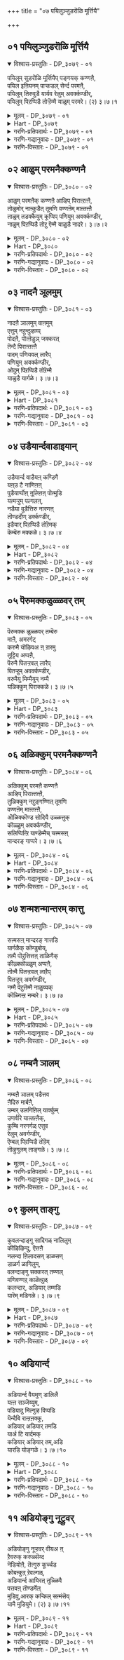 +++
title = "०७ पयिलुञ्जुडरॊळि मूर्त्तियै"

+++


## ०१ पयिलुञ्जुडरॊळि मूर्त्तियै

<details open><summary>विश्वास-प्रस्तुतिः - DP_३०७९ - ०१</summary>

पयिलुम् सुडरॊळि मूर्त्तियैप् पङ्गयक् कण्णऩै,  
पयिल इऩियनम् पाऱ्कडल् सेर्न्द परमऩै,  
पयिलुम् तिरुवुडै यार्यव रेलुम् अवर्क्कण्डीर्,  
पयिलुम् पिऱप्पिडै तोऱ्ऱॆम्मै याळुम् परमरे। (२) ३।७।१
</details>

<details><summary>मूलम् - DP_३०७९ - ०१</summary>

पयिलुम् सुडरॊळि मूर्त्तियैप् पङ्गयक् कण्णऩै,  
पयिल इऩियनम् पाऱ्कडल् सेर्न्द परमऩै,  
पयिलुम् तिरुवुडै यार्यव रेलुम् अवर्क्कण्डीर्,  
पयिलुम् पिऱप्पिडै तोऱ्ऱॆम्मै याळुम् परमरे। (२) ३।७।१
</details>

<details><summary>Hart - DP_३०७९</summary>

Those who have the fortune of being the devotees  
of the highest, beautiful lotus-eyed lord, the shining bright light  
who rests on the sweet milky ocean  
will be my lords in all my births and they will rule me
</details>

<details><summary>गरणि-प्रतिपदार्थः - DP_३०७९ - ०१</summary>

पयिलुम् = ऒट्टुगूडिरुव, \(दट्टवाद\), शुडर् = ज्योतिय, ऒळि = तेजस्सिन, मूर् त्तियै= मूर्तियन्नु, पङ्गयम् कण्णनै = पङ्कजदन्तॆ कण्णुळ्ळवनन्नु, पयिल = अभ्यासद मूलक \(अभ्यास माडुत्त माडुत्त\), इनिय = अति मधुरनाद, नम् पाल् कडल् शेर्न्द = नमगोस्करवागि पाल्गडलन्नु सेरिद, परमनै = परमपुरुषनन्नु, पयिलुम् = दृढ अभ्यासद, तिरु उडैयार् = सम्पत्तन्नुळ्ळवरु, यवर् एलुम्= यारे आदरू, अवर् = अवरु, कण्डीर् = कण्डिरा, पयिलुम् = मत्तॆ मत्तॆ बरुव, \(पुनरावर्तिगॊळ्ळुव\), पिऱप्पु = हुट्टुगळ, इडैदोऱुम् = सम्बन्धद मूलकवू \(उद्दक्कू\), ऎम्मै = नम्मन्नु, आळुम् = आळुवन्थ \(यजमानरागिरुव\), परमरे = महनीयरे. 
</details>

<details><summary>गरणि-गद्यानुवादः - DP_३०७९ - ०१</summary>

ऒट्टुगूडिरुव \(दट्टवाद\) तेजस्सिनिन्द कूडिद \(शोभिसुव\) परञ्ज्योति स्वरूपियन्नु, पङ्कजदन्तॆ कण्णुळ्ळवनन्नु, अभ्यासद मूलक अत्यन्त मधुरनादवनन्नु, नमगागिये पाल्गडलन्नु सेरिद परमपुरुषनन्नु दृढवाद अभ्यासवन्नुळ्ळवरु यारे आदरू, अवरु पुनरावर्तिगॊळ्ळुव हुट्टुगळ उद्दक्कू नम्मन्नु आळुव महनीयरे कण्डिरा\! 
</details>

<details><summary>गरणि-विस्तारः - DP_३०७९ - ०१</summary>

हिन्दिन तिरुवाय् मॊऴियल्लि, आळ्वाररु जनसामान्यरिगॆ सर्वेश्वरनाद भगवन्तनल्लि शुद्धवाद मनस्सिनिन्द दृढभक्तियन्नु माडुत्ता उद्धारगॊळ्ळबेकॆन्दु हेळिदरष्टॆ. ईग, दृढभक्तियन्नु पडॆयुवुदक्कॆ नमगॆ ऒन्दॊन्दु जन्मदल्लू उत्तमभक्तर मार्गदर्शन लभिसुत्तदॆ ऎन्दू, अवरन्नु आश्रयिसि, अवर मार्गदल्लि नडॆदु भक्तरागबेकॆन्दू हेळुत्तारॆ.

’पयिलुम् शुडरॊळि मूर्ति” – परमपददल्लि शोभिसुव भगवन्तनु अत्यन्त तेजोमयमूर्तियन्तॆ. आद्दरिन्दले अवनन्नु ’परञ्ज्योति स्वरूपि’ ऎन्नुवुदु. सत्यज्ञान आनन्दगळ परमतेजोमूर्ति अवनु. 

“पङ्गयक्कण्णन्” – कमलदन्तॆ सुन्दरवू, विशालवू, आकर्षकवू आद कण्णुगळुळ्ळवनु भगवन्त. अवनु साटियिल्लद सुन्दर परमसुन्दरमूर्ति. 

“पयलुम् इनियन्” – भगवन्तन नामवन्नु ऎष्टु हॆच्चुहॆच्चागि अनुसन्धान माडुत्तेवो, अष्टू अष्टु अदु नमगॆ मधुरवागुत्तदॆ. अवन नामद सवियन्नु आस्वादिसुत्तले इरबेकॆनिसुत्तदॆ. हागॆये भगवत्सेवॆयल्लि तॊडगिरुवुदू. बिडदॆ अदन्नु नडॆसुत्तिरबेकॆम्ब आशॆ हॆच्चुत्ताहोगुत्तदॆ. इदरिन्द हित, शान्ति, समाधानगळु बरुत्तवॆ. 

“नम् पाल् कडल् शेर्न्द परमन्” – परमपददल्लि नॆलसिरुव आ परमपुरुषने, तानु सृष्टिसिद सकल जीवकोटियन्नू रक्षिसुव योचनॆयल्लिये पाल्गडलल्लि अनन्तशयननागि पवडिसि योगनिद्दॆयल्लिरुत्तानन्तॆ. नम्म विषयदल्लि अवनिगॆ ऎष्टु कनिकर\! 

“पयिलुम् तिरु उडैयार्” – भगवन्तनन्नु दृढवागि आश्रयिसि, अवनल्लि भक्तिभाववन्नु अभ्यासद मूलक बॆळॆसिकॊण्डवरु निजवाद भक्तरु. भक्तिये अवर सम्पत्तु. 

“यवरेलुम् अवर्” – भगवद्भक्तरु यारे आदरू सरि. ऎन्दरॆ, आ भक्तरु गण्डसे हॆङ्गसॆ ऎन्दागलि, अवर कुल, जाति ऎम्बुदन्नागलि योचिसबेकाघिल्ल. अवरु यारे आदरू अवरु पूज्यरु. अवरन्नु ’भागवतरु’ ऎन्नुत्तारॆ.

“पयिलुम् पिऱप्पिडैदोऱु ऎम्मै आळुम् परमरे” – नमगॆ बरुव ऒन्दॊन्दु जन्मदल्लू नमगॆ भक्तिय मार्गदर्शन माडतक्क महनीयरे ई भागवतरु. अवरन्नु अनुसरिसि, नावू भगवन्तनल्लि दृढभक्तरागबहुदु. भगवत्सेवॆगॆ कॊट्टिरुव प्रामुख्यतॆयन्ने भागवतसेवॆगू कॊडलागुत्तदॆ.

आळ्वाररु हेळुत्तारॆ- अत्यन्त प्रखरवाद तेजस्सिनिन्द शोभिसुव, परञ्ज्योतिस्वरूपियाद, परमसुन्दरनाद, कारुण्यमूर्तियाद भगवन्तनु नम्मॆल्लर योगक्षेमक्कागिये पाल्गडलल्लिअनन्तशयननागिद्दानॆ. दृढवाद अभ्यासद मूलक अवनल्लि भक्तिमाडुव महनीयरु नम्म नडुवॆये इद्दारॆ. भगवन्तनल्लि अचलवाद भक्तिये अवर सम्पत्तु. अवरु यारे आदरू, ऒन्दॊन्दु जन्मदल्लू अवरे नमगॆ मार्गदर्शकरु. अन्थ भागवतर सेवॆयन्नु माडुवुदरिन्द नमगॆ उज्जीवनवुण्टागुत्तदॆ.
</details>

## ०२ आळुम् परमनैक्कण्णनै

<details open><summary>विश्वास-प्रस्तुतिः - DP_३०८० - ०२</summary>

आळुम् परमऩैक् कण्णऩै आऴिप् पिराऩ्ऱऩ्ऩै,  
तोळुमोर् नाऩ्कुडैत् तूमणि वण्णऩॆम् माऩ्तऩ्ऩै  
ताळुम् तडक्कैयुम् कूप्पिप् पणियुम् अवर्क्कण्डीर्,  
नाळुम् पिऱप्पिडै तोऱु ऎम्मै याळुडै नादरे। ३।७।२
</details>

<details><summary>मूलम् - DP_३०८० - ०२</summary>

आळुम् परमऩैक् कण्णऩै आऴिप् पिराऩ्ऱऩ्ऩै,  
तोळुमोर् नाऩ्कुडैत् तूमणि वण्णऩॆम् माऩ्तऩ्ऩै  
ताळुम् तडक्कैयुम् कूप्पिप् पणियुम् अवर्क्कण्डीर्,  
नाळुम् पिऱप्पिडै तोऱु ऎम्मै याळुडै नादरे। ३।७।२
</details>

<details><summary>Hart - DP_३०८०</summary>

He, Kaṇṇan, the highest, the lord of the world,  
our father with four arms and the color of a pure sapphire rules us all:  
The devotees who worship folding their hands before my dear lord's feet  
are my masters and I will serve them in all my births:
</details>

<details><summary>गरणि-प्रतिपदार्थः - DP_३०८० - ०२</summary>

आळुम् = जगत्तन्नु \(ब्रह्माण्डवन्ने\) आळुत्तिरुव, परमनै = परमपुरुषनन्नु, कण्णनै = श्रीकृष्णावतारियाद अत्याकर्षकनन्नु, आऴिप्पिरन् तन्नै = चक्रायुधवन्नु धरिसिरुववनन्नु, तोळुम् = तोळुगळन्नु, ओर् = अद्वितीयवाद \(साटियिल्लद\), नान् हुम् = नाल्कन्नु, उडै = उळ्ळ, तूमणिवण्ननै = परिशुद्धवाद इन्द्रनीलमणिय बण्णदवनन्नु, ऎम्मान् तन्नै = नम्म स्वामियन्नु, ताळुम् = कालुगळन्नू, तडकैयुम् = उद्दनाद कैगळन्नू, कूप्पि = जोडिसि, पणियुम् अवर् कण्डीर् = नमस्करिसुववरन्नु कण्डिरा, नाळुम् तोऱु = दिनदिनवू, पिऱप्पिडै = जन्मगळल्लू, ऎम्मै = नम्मन्नु, आळुम् = मार्गदर्शन माडुव, नादरे = नाथरे. 
</details>

<details><summary>गरणि-गद्यानुवादः - DP_३०८० - ०२</summary>

ब्रह्माण्डवन्ने आळुव परमपुरुषनन्नु, श्रीकृष्णावतारियाद अत्याकर्षकनन्नु, चक्रायुधधारियन्नु, साटियिल्लद नाल्कु तोळुगळन्नुळ्ळवनन्नु, परिशुद्धवाद इन्द्रनीलमणिय बण्णदवनन्नु, नम्म स्वामियन्नु तम्म कैकालुगळन्नु जोडिसि नमस्करिसुववरु, नम्मन्नु प्रतिदिनवू मत्तु प्रतिजन्मदल्लू आळुव ऒडॆयरे \(निर्वाहकरे\) कण्डिरा. 
</details>

<details><summary>गरणि-विस्तारः - DP_३०८० - ०२</summary>

हिन्दिन पाशुरद विषयवन्नु इल्लि मुन्दुवरिसलागिदॆ. सर्वेश्वरनाद भगवन्तनु श्रीमन्नारायणनॆन्दु \(श्रीमहाविष्णुवॆन्दु\) विवरणॆयिन्द स्पष्टवागुत्तदॆ. 

सर्वेश्वरनन्नु बिडद भजिसुव सद्भक्तमहनीयरे नमगॆ भक्तिमाडुवुदक्कॆ प्रतिदिनवू प्रतिजन्मदल्लू मार्‍गदर्शनमाडुववरु ऎम्बुदु विषय. ई भक्त जनरु यारु, ऎल्लियवरु, याव कुल मुन्ताद यावुदू नमगॆ मुख्यवल्ल. अवर अनन्यभक्तियॊन्दे नमगॆ मुख्य ऎन्नलागुत्तिदॆ.

आळ्वाररु हेळुत्तारॆ- सकल जगदॊडॆयनू, अपरिमित तेजोमयनू, अत्याकर्षक सुन्दरनू, परमशक्तनू, चतुर्भुजनू आद सर्वेश्वरनन्नु यारु तम्म कैकालुगळन्नु जोडिसि भक्तियिन्द भजिसुत्तारो, ऎरगुत्तारो आ भक्तजनरे नम्म जीवनदल्लि दिनदिनवू मार्गदर्शकरु. आ भक्तरे प्रतिजन्मदल्लू नमगॆ दारिदीपवागि उज्जीवनगॊळिसतक्कवरु.
</details>

## ०३ नादनै ञूलमुम्

<details open><summary>विश्वास-प्रस्तुतिः - DP_३०८१ - ०३</summary>

नादऩै ञालमुम् वाऩमुम्  
एत्तुम् नऱुन्दुऴाय्प्  
पोदऩै, पॊऩ्ऩॆडुञ् जक्करत्  
तॆन्दै पिराऩ्तऩ्ऩै  
पादम् पणियवल् लारैप्  
पणियुम् अवर्क्कण्डीर्,  
ओदुम् पिऱप्पिडै तोऱॆम्मै  
याळुडै यार्गळे। ३।७।३
</details>

<details><summary>मूलम् - DP_३०८१ - ०३</summary>

नादऩै ञालमुम् वाऩमुम्  
एत्तुम् नऱुन्दुऴाय्प्  
पोदऩै, पॊऩ्ऩॆडुञ् जक्करत्  
तॆन्दै पिराऩ्तऩ्ऩै  
पादम् पणियवल् लारैप्  
पणियुम् अवर्क्कण्डीर्,  
ओदुम् पिऱप्पिडै तोऱॆम्मै  
याळुडै यार्गळे। ३।७।३
</details>

<details><summary>Hart - DP_३०८१</summary>

He, my dear father who is wise and carries a golden discus,  
is adorned with fragrant thulasi garlands  
and is praised by the world and the sky:  
See, the devotees who worship the feet of the lord  
are my masters and I will serve them in all my births:
</details>

<details><summary>गरणि-प्रतिपदार्थः - DP_३०८१ - ०३</summary>

नादनै = ऒडॆयनन्नु, ञूलमुम् वनमुम् = भूलोकदवरू, मेलणलोकदवरू, एत्तुम् = स्तुतिसुव, नऱु = परिमळपूर्णवाद, तुऴाय् = तुलसिय, पोदनै = हारवन्नु धरिसिरुववनन्नु, पॊन् = सुन्दरवाद, नॆडु= उन्नतवाद, चक्करत्तु = चक्रधारियाद, ऎन्दै = नन्न, पिरान् तन्नै = स्वामियन्नु \(आश्रयिसि\), पादम् = \(अवन\) तिरुवडिगळन्नु, पणिय वल्लारै = ऎरगि पूजिसबल्लवरन्नु, पणियुम् अवर् = नमस्करिसुववरु, कण्डीर् = कण्डिरा, ओदुम् = हेळुव, पिऱप्पु इडाइदोऱु = जन्मजन्मगळल्लू, ऎम्मै = नम्मन्नु, आळ् उडैयार् हळे = दासरन्नागि उळ्ळवरे. 
</details>

<details><summary>गरणि-गद्यानुवादः - DP_३०८१ - ०३</summary>

\(ब्रह्माण्डक्कॆ\) ऒडॆयनन्नु, भूलोकवासिगळू मेलणलोकदवरू स्तुतिसुव परिमळपूर्णवाद तुलसिय हारवन्नु धरिसिरुववनन्नु, सुन्दरवाद उत्तमवाद चक्रायुधवन्नु धरिसिरुव नन्न स्वामिय तिरुवडिगळन्नु ऎरगि पूजिसबल्लवरन्नु नमस्करिसुववरु हेळुव जन्मजन्मगळल्लू नम्मन्नु दासरन्नागि उळ्ळवरु कण्डिरा.
</details>

<details><summary>गरणि-विस्तारः - DP_३०८१ - ०३</summary>

हिन्दिन पाशुरदल्लि भगवद्भक्तर हिरिमॆयन्नु कुरितु हेळलायितु. ईग, आ भक्तरिगॆ दासरागिरुववरू सह आ भक्तरष्टॆ हिरिमॆयुळ्ळवरु ऎन्नलागुत्तदॆ. भक्तरागलि, अवर भक्तरागलि, इब्बरू पूज्यरे. इवरल्लि यारन्नादरू नावु नम्म मार्गदर्शकरन्नागि माडिकॊळ्ळबहुदु. 

भगवद्भक्तरन्नु ’भागवत’रु ऎन्दु करॆयुवुदु वाडिकॆ. ई भागवतर हिरिमॆ परम्परॆयागि नडॆदुबरुवुदल्लदॆ, अदु बरबरुत्ता कुग्गदॆ, हॆच्चुत्तले होगुवुदॆन्दू, अवर सेवॆ तुम्ब श्रेष्ठवादद्दॆन्दू हेळलागुत्तदॆ. 

कुलशेखराळ्वाररु ’मुकुन्दमालॆ’यल्लि “स्वामी, नन्नन्नु निन्न भृत्यर भृत्यर परिचारकर भृत्यर भृत्यर भृत्यनन्नागि माडि करुणिसु” ऎम्ब मातु इल्लि अन्वयिसुत्तदॆ ऎन्नबहुदु. 

आळ्वाररु हेळुत्तारॆ- सर्वरक्षकनू, उभयविभूतिगळिन्द पूजिसल्पडुववनू, परिमळदिन्द तुम्बिद तुलसिय हारवन्नु धरिसिरुववनू, अद्वितीयवाद चक्रायुधवन्नु धरिसिरुववनू आद नम्म स्वामियभक्तरिगॆ भक्तरागिरुववरू सह नमगॆ उत्तमवाद मार्गदर्शकरे. आद्दरिन्द नावु अवर दास्यवन्नु माडुवुदरिन्द उज्जीवनगॊळ्ळुत्तेवॆ.
</details>

## ०४ उडैयार्न्दवाडाइयान्

<details open><summary>विश्वास-प्रस्तुतिः - DP_३०८२ - ०४</summary>

उडैयार्न्द वाडैयऩ् कण्डिगै  
यऩ्उ टै नाणिऩऩ्  
पुडैयार्प्पॊऩ् ऩूलिऩऩ् पॊऩ्मुडि  
यऩ्मऱ्ऱुम् पल्गलऩ्,  
नडैया वुडैत्तिरु नारणऩ्  
तॊण्डर्दॊण् डर्क्कण्डीर्,  
इडैयार् पिऱप्पिडै तोऱॆमक्  
कॆम्बॆरु मक्कळे। ३।७।४
</details>

<details><summary>मूलम् - DP_३०८२ - ०४</summary>

उडैयार्न्द वाडैयऩ् कण्डिगै  
यऩ्उ टै नाणिऩऩ्  
पुडैयार्प्पॊऩ् ऩूलिऩऩ् पॊऩ्मुडि  
यऩ्मऱ्ऱुम् पल्गलऩ्,  
नडैया वुडैत्तिरु नारणऩ्  
तॊण्डर्दॊण् डर्क्कण्डीर्,  
इडैयार् पिऱप्पिडै तोऱॆमक्  
कॆम्बॆरु मक्कळे। ३।७।४
</details>

<details><summary>Hart - DP_३०८२</summary>

He wears precious garments,  
a lovely necklace on his neck,  
a golden thread around his waist, and a golden crown on his head  
and many ornaments on his body:  
See, the devotees of the devotees of divine Nāraṇan  
are lords for me in all my births:
</details>

<details><summary>गरणि-प्रतिपदार्थः - DP_३०८२ - ०४</summary>

उडै = उडुवुदक्कॆ \(सॊण्टक्कॆ\) आर्न्द = सुन्दरवाद, आडैयान् = उडुपुळ्ळवनन्नु \(पीताम्बरवन्नु धरिसिरुवनन्नु\)\), कण्डिहैयन् = कण्ठाभरणवन्नु धरिसिरुववनन्नु, उडै = सॊण्टक्कॆ, नाणिनन् = उडिदारवुळ्ळवनन्नु, पुडै = मग्गुलल्लि देहद \(ऒन्दु कडॆयल्लि\), आर् = पूर्णवाद, पॊन् = सुन्दरवाद, नूलिनन् = जनिवारवुळ्ळवनन्नु, पॊन् = चिन्नद, मुडियान् = किरीटवुळ्ळवनन्नु, मट्रुम् = मत्तू, पल् कलन् = अनेक आभरणगळुळ्ळवनन्नु, नडैया उडै = सद्गुणगळिगॆ तक्कन्तॆ \(स्वभावक्कॆ तक्कन्तॆ\), इरुववनू, तिरुनारणन् = श्रीमन्नारायणनिगॆ, तॊण्डर् तॊण्डर् = भक्तर भक्तरु, कण्डीर् = कण्डिरा, इडै आर् = ऎडॆबिडदन्तॆ, पिऱप्पिडैतोऱु = जन्मगळ मूलक, ऎमक्कु = नमगॆ, ऎम् पॆरुमक्कळे = नम्म उत्कृष्ठवाद महनीयरे. 
</details>

<details><summary>गरणि-गद्यानुवादः - DP_३०८२ - ०४</summary>

सॊण्टक्कॆ सुन्दरवाद पीताम्बरवुळ्ळवनन्नु, कण्ठाभरणवन्नु धरिसिरुववनन्नु, सॊण्टदल्लि उडिदारवुळ्ळवनन्नु, ऒन्दु कडॆयिन्द पूर्तियाद सुन्दरवाद जनिवारवुळ्ळवनन्नु, चिन्नद किरीटवुळ्ळवनन्नु, मत्तु इतर अनेक आभरणगळुळ्ळवनन्नु, तन्न स्वभावक्कॆ तक्कन्तॆ इरुववनन्नु, श्रीमन्नारायणन भक्तर भक्तरु ऎडॆबिडदन्तॆ जन्मगळ मूलक नमगॆ नम्म श्रेष्ठवाद मार्गदर्शकरे कण्डिरा. 
</details>

<details><summary>गरणि-विस्तारः - DP_३०८२ - ०४</summary>

भागवतर हिरिमॆयन्नु इल्लियू मुन्दुवरिसलागुत्तदॆ. श्रीमन्नारायणन भक्तरन्नु मुख्यवागि कॊण्डाडलागुत्तदॆ. 

आळ्वाररु हेळुत्तारॆ- दिव्यपीताम्बरधारियू, रत्नकिरीटधारियू, कण्ठाभरणवे मॊदलाद नाना विधवाद दिव्याभरणगळिन्द अलङ्कृतनू, चिन्नद जनिवारवन्नू, सुन्दरवाद उडिदारवन्नू धरिसिरुववनू, सौशील्य, सौलभ्य, वात्सल्यादि सकल सद्गुणसम्पनन्नू, तन्न स्वभावक्कॆ तक्कन्तॆ नडॆदुकॊळ्ळुववनू आद श्रीमन्नारायणन भक्तर भक्तरू सह नमगॆ जन्मजन्मगळल्लू उत्तमवाद मार्गदर्शकरे.
</details>

## ०५ पॆरुमक्कळुळ्ळवर् तम्

<details open><summary>विश्वास-प्रस्तुतिः - DP_३०८३ - ०५</summary>

पॆरुमक्क ळुळ्ळवर् तम्बॆरु  
माऩै, अमरर्गट्  
करुमै यॊऴियअ ऩ् ऱारमु  
तूट्टिय अप्पऩै,  
पॆरुमै पितऱ्ऱवल् लारैप्  
पितऱ्ऱुम् अवर्क्कण्डीर्,  
वरुमैयु मिम्मैयुम् नम्मै  
यळिक्कुम् पिराक्कळे। ३।७।५
</details>

<details><summary>मूलम् - DP_३०८३ - ०५</summary>

पॆरुमक्क ळुळ्ळवर् तम्बॆरु  
माऩै, अमरर्गट्  
करुमै यॊऴियअ ऩ् ऱारमु  
तूट्टिय अप्पऩै,  
पॆरुमै पितऱ्ऱवल् लारैप्  
पितऱ्ऱुम् अवर्क्कण्डीर्,  
वरुमैयु मिम्मैयुम् नम्मै  
यळिक्कुम् पिराक्कळे। ३।७।५
</details>

<details><summary>Hart - DP_३०८३</summary>

Our father, the lord of good devotees  
gave nectar to the gods so their troubles would go away:  
The devotees who prattle on praising other devotees  
who prattle on praising our god will protect us in this birth  
and in all future births:
</details>

<details><summary>गरणि-प्रतिपदार्थः - DP_३०८३ - ०५</summary>

पॆरुमक्कळ् = उत्तम जन, उळ्ळवर् त्तम् = ऎन्निसिकॊळ्ळुववर, पॆरुमानै = स्वामियन्नु, अमरर् तट्कु = देवतॆगळिगॆ, अरुमै ऒऴिय = अपरूपवॆन्नदन्तॆ, अन्ऱु = अन्दु, आर् = तुम्ब \(तृप्तिकरवागि\), अमुदु लूट्टिय = अमृतवन्नु उणिसिद, अप्पनै = अप्पनन्नु \(तन्दॆयन्नु, सर्वेश्वरनन्नु\), कुरितु, पॆरुमै= हिरिमॆयन्नु \(कीर्तियन्नु\), पिदट्रवल्लारै = अनुसन्धानमाडबल्लवरन्नु \(कीर्तिसबल्लवरन्नु\), पिदट्रुम् अवर् = कीर्तिसतक्कवरु, कण्डीर् = कण्डिरा, वरुमैयुम् = बरुव जन्मदल्लू, इम्मैयुम् = ई जन्मदल्लू, नम्मै = नम्मन्नु, अळिक्कुम् = उद्धारमाडतक्क, \(उज्जीवनगॊळिसतक्क\), पिराक्कळे = महनीयरुगळे. 
</details>

<details><summary>गरणि-गद्यानुवादः - DP_३०८३ - ०५</summary>

उत्तमजन ऎनिसिकॊळ्ळतक्कवर स्वामियन्नु, अन्दु देवतॆगळिगॆ अपरूपवॆन्नदन्तॆ तुम्ब \(तृप्तिकरवागि\) अमृतवन्नुणिसिद स्वामियन्नुकुरितु अवन हिरिमॆयन्नु अनुसन्धान माडबल्लवरन्नु कीर्तिसतक्कवरु ई जन्मदल्लू बरुव जन्मदल्लू उज्जीवनगॊळिसतक्क महनीयरे कण्डिरा. 
</details>

<details><summary>गरणि-विस्तारः - DP_३०८३ - ०५</summary>

उत्तमजन यारु ऎम्बुदन्नु हिन्दिन पाशुरदल्लि हेळलायितु. अन्थ जनरिन्द नमगॆ प्रयोजनवेनु ऎन्दु इल्लि हेळलागुत्तदॆ. 

आळ्वाररु हेळुत्तारॆ- सर्वेश्वरनाद भगवन्तनन्नु सदा कीर्तिसुववरु उत्तमजनरु. हिन्दॆ, देवतॆगळिगॆ अपरूपवॆनिसिद अमृतवन्नु यथेच्छवागि कुडिसि, अवरन्नु अमररन्नागि माडिद आ सर्वेश्वरन्नुकुरितु आ उत्तम जन ऎडॆबिडदन्तॆ कीर्तिसुत्तारॆ. आ उत्तमजनरन्नु कुरितु हॊगळि हाडुववरू सह नम्म ई जन्मदल्लू मुन्दिन जन्मदल्लू नम्मन्नु उज्जीवनगॊळिसतक्कवरु.
</details>

## ०६ अळिक्कुम् परमनैक्कण्णनै

<details open><summary>विश्वास-प्रस्तुतिः - DP_३०८४ - ०६</summary>

अळिक्कुम् परमऩै कण्णऩै  
आऴिप् पिराऩ्तऩ्ऩै,  
तुळिक्कुम् नऱुङ्गण्णित् तूमणि  
वण्णऩॆम् माऩ्तऩ्ऩै,  
ऒळिक्कॊण्ड सोदियै उळ्ळत्तुक्  
कॊळ्ळुम् अवर्क्कण्डीर्,  
सलिप्पिऩ्ऱि याण्डॆम्मैच् चऩ्मसऩ्  
मान्दरङ् गाप्परे। ३।७।६
</details>

<details><summary>मूलम् - DP_३०८४ - ०६</summary>

अळिक्कुम् परमऩै कण्णऩै  
आऴिप् पिराऩ्तऩ्ऩै,  
तुळिक्कुम् नऱुङ्गण्णित् तूमणि  
वण्णऩॆम् माऩ्तऩ्ऩै,  
ऒळिक्कॊण्ड सोदियै उळ्ळत्तुक्  
कॊळ्ळुम् अवर्क्कण्डीर्,  
सलिप्पिऩ्ऱि याण्डॆम्मैच् चऩ्मसऩ्  
मान्दरङ् गाप्परे। ३।७।६
</details>

<details><summary>Hart - DP_३०८४</summary>

Kaṇṇan, our father, the highest of all the gods,  
colored like a pure sapphire, gives us his grace,  
shines like a bright light, carries a discus,  
and is adorned with a fragrant thulasi garland:  
Those devotees who worship him in their hearts  
will take care of us without ever tiring  
and protect us in this birth and in all our future births:
</details>

<details><summary>गरणि-प्रतिपदार्थः - DP_३०८४ - ०६</summary>

अळिक्कुम् = कृपॆदोरुव, परमनै = परमपुरुषनन्नु, कण्णनै = अत्याकर्षकनन्नु \(श्रीकृष्णावतारियन्नु\), आऴिप्पिरान् तन्नै = चक्रायुधद प्रभुवन्नु, तुळिक्कुम् = ऒसरुत्तिरुव, नऱु = परिमळ पूर्णवाद, कण्णिन् = हारवुळ्ळ, \(हारवन्नु धरिसिरुव\), तूमणिवण्णन् = परिशुभ्रवाद रत्नद बण्णदवनन्नु, ऎम्मान् तन्नै = नम्म स्वामियन्नु, ऒलिकॊण्ड = तेजःपूर्णवाद, शोदियै = ज्योतिस्वरूपियन्नु, उळ्ळत्तु = मनस्सिनल्लि \(अन्तरङ्गदल्लि\) कॊळ्ळुम् अवर् = नॆलॆगॊळिसिकॊण्डिरुववरु, कण्डीर् = कण्डिरा, शलिप्पु इन्ऱि= बेसरविल्लदन्तॆ, आण्डु = ऒडॆतन माडि, ऎम्मै = नम्मन्नु, शन्म शन्मान्तरम् = जन्मजन्मान्तरगळल्लू काप्पारे = रक्षिसतक्कवरे. 
</details>

<details><summary>गरणि-गद्यानुवादः - DP_३०८४ - ०६</summary>

कृपॆयन्नु तोरुव परमपुरुषनन्नु, अत्याकर्षकनन्नु \(श्रीकृष्णावतारियन्नु\), चक्तायुधधारियाद प्रभुवन्नु, जेनुऒसरुत्तिरुव परिमळपूर्णवाद हारवन्नु धरिसिद परिशुभ्रवाद रत्नद बण्णदवनन्नु, नम्म स्वामियन्नु, तेजस्सिनिन्द तुम्बिद ज्योतिस्वरूपियन्नु, अन्तरङ्गदल्लि नॆलॆगॊळिसिकॊण्डिरुववरु बेसरगॊळ्ळदन्तॆ \(नम्म\) ऒडॆतन माडुत्ता नम्मन्नु जन्मजन्मगळल्लू रक्षिसतक्कवरे कण्डिरा. 
</details>

<details><summary>गरणि-विस्तारः - DP_३०८४ - ०६</summary>

हिन्दिन पाशुरद विषयवन्नु इल्लियू मुन्दुवरिसलागुत्तदॆ. सर्वेश्वरनाद भगवन्तनन्नु दृढवागि तम्म अन्तरङ्गदल्लि नॆलॆगॊळिसिकॊण्डिरुव सद्भक्तरे नम्मन्नु उद्धरिसतक्कवरु ऎम्बुदु इल्लिन विषय. 

आळ्वाररु हेळुत्तारॆ- भगवन्तनु परमपुरुषनु. सर्वरक्षकनु. परमकृपाळु. अत्याकर्षक. चक्रायुधधारि. सर्वप्रभु. जेनुस्रविसुत्तिरुव परिमळिसुव हूगळिन्द तुम्बिद तुलसिय हारवन्नु धरिसिरुववनु. पामतेजोमूर्ति. आ अनुपम सुन्दरनन्नु तम्म अन्तरङ्गदल्लि नॆलॆगॊळिसिकॊण्डिरुववरु अवन अनन्यभक्तरु. आ भक्तरे नम्म प्रतियॊन्दु जन्मदल्लू नमगॆ मार्गदर्शकरागि, नम्मन्नु रक्षिसुत्त, उज्जीवनगॊळिसतक्कवरु.
</details>

## ०७ शन्मशन्मान्तरम् कात्तु

<details open><summary>विश्वास-प्रस्तुतिः - DP_३०८५ - ०७</summary>

सऩ्मसऩ् मान्दरङ् गात्तडि  
यार्गळैक् कॊण्डुबोय्,  
तऩ्मै पॊऱुत्तित्तऩ् ताळिणैक्  
कीऴ्क्कॊळ्ळुम् अप्पऩै,  
तॊऩ्मै पितऱ्ऱवल् लाऱैप्  
पितऱ्ऱुम् अवर्गण्डीर्,  
नम्मै पॆऱुत्तॆम्मै नाळुय्यक्  
कॊळ्गिऩ्ऱ नम्बरे। ३।७।७
</details>

<details><summary>मूलम् - DP_३०८५ - ०७</summary>

सऩ्मसऩ् मान्दरङ् गात्तडि  
यार्गळैक् कॊण्डुबोय्,  
तऩ्मै पॊऱुत्तित्तऩ् ताळिणैक्  
कीऴ्क्कॊळ्ळुम् अप्पऩै,  
तॊऩ्मै पितऱ्ऱवल् लाऱैप्  
पितऱ्ऱुम् अवर्गण्डीर्,  
नम्मै पॆऱुत्तॆम्मै नाळुय्यक्  
कॊळ्गिऩ्ऱ नम्बरे। ३।७।७
</details>

<details><summary>Hart - DP_३०८५</summary>

Our father gives his grace to his devotees  
so they will not be born again, bringing them to moksha  
and keeping them beneath his feet so they can worship him:  
I worship the devotees who praise his devotees—  
they are my friends who will protect me and forgive all my faults:
</details>

<details><summary>गरणि-प्रतिपदार्थः - DP_३०८५ - ०७</summary>

शन्मम् शन्मान्तर = प्रतियॊन्दु जन्मदल्लू, कात्तु = रक्षिसि, अडियार् हळै = पाडसेवकरन्नु \(भक्त – आश्रितरन्नु\), कॊण्डुप्पोय् = उद्धरिसि, तन्मै = सत् स्वभाववन्नु, पॆरुत्ति = हॆच्चिसि, तन् ताळ् इणैक्कीऴ् = तन्न तिरुवडिय बळियल्लि, कॊळ्ळुम् = स्वीकरिसुव, अप्पनै = तन्दॆयन्नु \(तन्दॆय\), तॊन्मै = निरन्तरवाद हिरिमॆयन्नु, पिदट्रवल्लार्‍ऐ = हेळुत्तिरबल्लवरन्नु, पिदट्रुम् अवर् = स्मरिसुववर, कण्डीर् = कण्डिरा, नन्मै = सद्गुणगळन्नु, पॆरुत्तु = हॆच्चिसि \(बॆळॆसि\), ऎम्मै = नम्मन्नु, नाळ् = ऎल्लकालदल्लू, उय्यक्कॊळ् हिन्ऱ = उज्जीवनगॊळिसुव, नम्बरे = दैविकपुरुषरे. 
</details>

<details><summary>गरणि-गद्यानुवादः - DP_३०८५ - ०७</summary>

प्रतियॊन्दु जन्मदल्लू रक्षिसि, आश्रितराद भक्तरन्नु उद्धरिसि, अवर सत् स्वभाववन्नु हॆच्चिसि \(वृद्धिगॊळिसि\), तन्न तिरुवडिय बळियल्लि स्वीकरिसुव तन्दॆय \(स्वामिय\) शाश्वतवाद हिरिमॆयन्नु हेळुत्तिरबल्लवरन्नु स्मरिसुत्तिरुववरु सद्गुणगळन्नु बॆळॆसि, नम्मन्नु ऎल्ल कालदल्लू उज्जीवनगॊळिसुव दैविकपुरुषरे कण्डिरा\! 
</details>

<details><summary>गरणि-विस्तारः - DP_३०८५ - ०७</summary>

इल्लियू भक्तर भक्तरन्नु कीर्तिसलागुत्तदॆ. 

आळ्वाररु हेळुत्तारॆ- तन्न आश्रित भक्तरन्नु भगवन्तनु अवर ऒन्दॊन्दु जन्मदल्लू रक्षिसुत्तानॆ. अवर सद्गुणगळन्नू सत् स्वभावगळन्नू हॆच्चिसुत्तानॆ मत्तु अवरन्नु तन्न तिरुवडिगळ बळियल्लि कैङ्कर्यमाडुवन्तॆ स्वीकरिसुत्तानॆ. अन्थ सद्भक्तर हिरिमॆयन्नु कीर्तिसुव भक्तरन्नु स्मरिसुत्तिरुववरू सह महनीयरे, दैविकपुरुषरे, अवरन्नु कुरितु सततवागि स्मरिसुत्तिरुवुदरिन्द, नम्म सद्गुणगळु बॆळॆयुत्तवॆ. नावु ऎल्ल कालदल्लू उज्जीवनगॊळ्ळुत्तेवॆ.
</details>

## ०८ नम्बनै ञालम्

<details open><summary>विश्वास-प्रस्तुतिः - DP_३०८६ - ०८</summary>

नम्बऩै ञालम् पडैत्तव  
ऩैदिरु मार्बऩै,  
उम्बर् उलगिऩिल् यार्क्कुम्  
उणर्वरि याऩ्तऩ्ऩैक्,  
कुम्बि नरगर्गळ् एत्तुव  
रेलुम् अवर्गण्डीर्,  
ऎम्बल् पिऱप्पिडै तोऱॆम्  
तॊऴुगुलम् ताङ्गळे। ३।७।८
</details>

<details><summary>मूलम् - DP_३०८६ - ०८</summary>

नम्बऩै ञालम् पडैत्तव  
ऩैदिरु मार्बऩै,  
उम्बर् उलगिऩिल् यार्क्कुम्  
उणर्वरि याऩ्तऩ्ऩैक्,  
कुम्बि नरगर्गळ् एत्तुव  
रेलुम् अवर्गण्डीर्,  
ऎम्बल् पिऱप्पिडै तोऱॆम्  
तॊऴुगुलम् ताङ्गळे। ३।७।८
</details>

<details><summary>गरणि-प्रतिपदार्थः - DP_३०८६ - ०८</summary>

नम्बनै = नम्बिकॆगॆ अर्हनादवनन्नु, ञालम् पडैत्तवनै = जत्तन्नु सृष्टिमाडिदवनन्नु, तिरुमार् बनै = श्रीदेवियन्नु ऎदॆयल्लिट्टुकॊण्डवनन्नु, उम्बर् उलहि निल् = मेलणलोकगळल्लि, यार् क्कूम् = यारिगू, उण र् वु = अरियलु, अरियान् तन्नै = असाध्यनादवनन्नु, कुम्बिनरहर् हळ् = कुम्भीपाकवॆम्ब नरकदल्लि बिद्दुतॊळलुववरु, एत्तुवर् एऴम् = स्तुतिसुवरादरू अवर् = अवरु, कण्डीर् = कण्डिरा, ऎम् = नम्म, पल् पिऱप्पु इडैतोऱु = हलवारु हट्टुगळ मूलकवू, ऎम् = नम्म, तॊऴुकुलम् ताङ्गळे = अवरे नाउ साध्यमाडतक्क कुलदवरु. 
</details>

<details><summary>गरणि-गद्यानुवादः - DP_३०८६ - ०८</summary>

नम्बतक्कवनन्नु, \(परमश्रेष्ठनन्नु\), जगत्तन्नु सृष्टिसिदवनन्नु, श्रीदेवियन्नु तन्न ऎदॆयल्लिट्टुकॊण्डवनन्नु, मेलणलोकदवरु यारादरू अरियलु असाध्यवादवनन्नु, कुम्भीपाकवॆम्ब नरकदल्लि बिद्दुतॊळलुत्तिरुववरू सह अवनन्नु स्तुतुसिदरॆ अन्थवरू सह नम्म हलवारु हुट्टुगळ मूलकवू नावु दास्यमाडतक्क कुलदवरु कण्डिरा. 
</details>

<details><summary>गरणि-विस्तारः - DP_३०८६ - ०८</summary>

भगवन्तनन्नु आश्रयिसुववरु ऎष्टे पापिगळादरू सह अवरु नमगॆ पूज्यराद मार्गदर्शकरागुत्तारॆ ऎन्नलागुत्तिदॆ. 

“कुम्बि नरहर् हळेत्तुव रेलुम् अवर्” –ई भागवन्नु विवादात्मकवागि माडि विवरिसलागिदॆ. तम्म कर्मगळ फलवागि, अवरु ऎष्टे नीचरागिद्दरू, मडिद बळिक ऎन्थ क्रूरवाद कुम्भीपाकवे ऎम्बन्थनरकदल्लि बिद्दु तॊळलुत्तिरुववरादरू, अवरु भगवन्तनन्नु आश्रयिसि अवनन्नु तप्पदॆ भजिसुववरादरॆ, अवरु निजवाद भक्तरे. आद्दरिन्द अवरू सह नमगॆ पूज्यरु. नम्म दास्यक्कॆ अर्हरु – ऎम्बुदु इदर अर्थवॆनिसुत्तदॆ. 

आळ्वाररु हेळुत्तारॆ- भगवन्तनु परमश्रेष्ठनु. नम्बिदवरन्नु कैबिडदॆ उद्धरिसतक्कवनु. इडिय जगत्तन्ने सृष्टिसिद परमसमर्थनु. सकलैश्वर्यदातॆयाद श्रीदेवियन्ने तन्न वक्षदल्लिट्टुकॊण्डवनु. देवतॆगळे मुन्ताद मेलण लोकदवरिगॆ अवनु सुलभसाध्यनल्लदिद्दरू, भूलोकदल्लि तन्न भक्तनु ऎष्टे नीचनादरू, ऎष्टे पापियादरू सह, अवनन्नु करुणिसि, कनिकरिसि, उद्धरिसुव परम उदारि अवनु कण्डिरा\!
</details>

## ०९ कुलम् ताङ्गु

<details open><summary>विश्वास-प्रस्तुतिः - DP_३०८७ - ०९</summary>

कुवलन्दाङ्गु सादिगळ् नालिलुम्  
कीऴिऴिन्दु, ऎत्तऩै  
नलन्दा ऩिलादसण् डाळसण्  
डाळर्ग ळागिलुम्,  
वलन्दाङ्गु सक्करत् तण्णल्  
मणिवण्णऱ् काळॆऩ्ऱुळ्  
कलन्दार्, अडियार् तम्मडि  
यारॆम् मडिगळे। ३।७।९
</details>

<details><summary>मूलम् - DP_३०८७ - ०९</summary>

कुवलन्दाङ्गु सादिगळ् नालिलुम्  
कीऴिऴिन्दु, ऎत्तऩै  
नलन्दा ऩिलादसण् डाळसण्  
डाळर्ग ळागिलुम्,  
वलन्दाङ्गु सक्करत् तण्णल्  
मणिवण्णऱ् काळॆऩ्ऱुळ्  
कलन्दार्, अडियार् तम्मडि  
यारॆम् मडिगळे। ३।७।९
</details>

<details><summary>Hart - DP_३०८७</summary>

Even those who were born in castes lower than the four varnas,  
those who are Chandalas without the respect of others,  
are gods for me if they are the devotees of his devotees  
and if they keep in their hearts the highest sapphire-colored one  
with a discus in his right hand:
</details>

<details><summary>गरणि-प्रतिपदार्थः - DP_३०८७ - ०९</summary>

कुलम् = कुलगळिगॆ, ताङ्गु = आधारवाद, शादि हळ् = जातिगळु, नालिलुम् = नाल्करल्लू, कीळ् इऴिन्दु = कॆळमट्टदल्लि इळिदु, ऎत्तनै = स्वल्पवू, नलम् तान् इलाद = सद्गुणवॆम्बुदे इल्लद, शण्डाळ शण्डाळर् हळ् आहिलुम् = चण्डालरल्लि चण्डालरादरू, वलम् = बलगैयल्लि, ताङ्गुम् = इरुव \(धरिसिरुव\), चक्करत्तु = चक्रायुधद अण्णल् = स्वामियाद, मणवण्णऱ् कु = दिव्यनीलमणिय बण्णदवनिगॆ, आळ् ऎन्ऱु = दासनॆन्दु, उन् = निन्नन्नु, कलन्दार् = कूडिकॊण्डवरिगॆ, अडियार् तम् = दासर, अडियार् = दासरु, ऎम् अडिहळे = नम्म पूज्यरे. 
</details>

<details><summary>गरणि-गद्यानुवादः - DP_३०८७ - ०९</summary>

कुलक्कॆ आधारवाद नाल्कु जातिगळल्लू कॆळमट्टक्कॆ इळिदु, स्वल्पवू सद्गुणवॆम्बुदे इल्लद चण्डालरल्लि चण्डालरादरू बलगैयल्लि चक्रवन्नु धरिसिरुव स्वामियाद दिव्यनीलमणिय बण्णदवनिगॆ दासनॆन्दु निन्नन्नु कूडिकॊण्डवरिगॆ दासरदासरू सह नम्म पूज्यरे. 
</details>

<details><summary>गरणि-विस्तारः - DP_३०८७ - ०९</summary>

ई पाशुरवन्नु हेळुवाग आळ्वाररिगॆ तिरुप्पाऴ्वारर नॆनपु बन्दिरबेकेनो\! तिरुप्पाणाळ्वाररु अन्त्यजकुलदवरु. भगवन्तनल्लि अत्यन्त भक्तियिन्द अवरु श्रीरङ्गनाथनन्ने मॆच्चिसि परमपदवन्नु पडॆदरष्टॆ. 

कुल यावुदादरेनु? जातियल्लि अत्यन्त कीळुमट्टदवनादरू चिन्तॆयिल्ल. अवनु भगवन्तन अनन्यभक्तनागबेकु. अदे अवन हिरिमॆ – कुलजातिगळल्ल. सद्भक्तनिगॆ सल्लुव गौरववे अवनिगू सल्लुत्तदॆ. 

आळ्वाररु हेळुत्तारॆ- कुलक्कॆ आधारवागिरुवुदु नाल्कु जातिगळु. आ ऎल्ला जातिगळिगिन्तलू कीळुमट्टद्दु जातिबाहिरवाद चण्डालत्व. अन्थचण्डालरल्लि चण्डालनादरू सह, अवनु चक्रधारियाद श्रीमन्नारायणन दृढभक्तनादरॆ, अवन दासर, दासरू सह नमगॆ पूज्यरे आगुत्तारॆ. ऎन्दरॆ, अवरदॆल्ल भागवतकुल ऎनिसिकॊळ्ळुत्तदॆ.
</details>

## १० अडियार्न्द

<details open><summary>विश्वास-प्रस्तुतिः - DP_३०८८ - १०</summary>

अडियार्न्द वैयमुण् डालिलै  
यऩ्ऩ सञ्जॆय्युम्,  
पडियादु मिल्गुऴ विप्पडि  
यॆन्दैबि राऩ्ऱऩक्कु,  
अडियार् अडियार् तमडि  
यार्अ टि यार्दमक्  
कडियार् अडियार् तम्,अडि  
यारडि योङ्गळे। ३।७।१०
</details>

<details><summary>मूलम् - DP_३०८८ - १०</summary>

अडियार्न्द वैयमुण् डालिलै  
यऩ्ऩ सञ्जॆय्युम्,  
पडियादु मिल्गुऴ विप्पडि  
यॆन्दैबि राऩ्ऱऩक्कु,  
अडियार् अडियार् तमडि  
यार्अ टि यार्दमक्  
कडियार् अडियार् तम्,अडि  
यारडि योङ्गळे। ३।७।१०
</details>

<details><summary>Hart - DP_३०८८</summary>

We are the devotees of the devotees of the devotees  
of the devotees of the devotees  
of our father, the faultless one,  
who swallowed the world as a dear child  
and slept on a banyan leaf  
and measured the world as a dwarf:
</details>

<details><summary>गरणि-प्रतिपदार्थः - DP_३०८८ - १०</summary>

अडि आर्न्द = \(भगवन्तन\) तिरुवडियॊडनॆ सम्बन्धपट्ट, वैयम् = लोकगळन्नु, उण्डु = उण्डवनागि, आल् इलै = आलद ऎलॆय मेलॆ, अन्नवशम् शॆय्युम् = योग निद्दॆ माडुव, पडि आदुम् ऎल् = याव होलिकॆयू इल्लद, कुऴविप्पडि = शिशुविनन्तॆ, ऎन्दैपिरान् तनक्कु = नन्न स्वामिगॆ, अडियार् अडियार् तम्, अडियार् अडियार् तमक्कु, अडियार् अडियार् तम्, अडियारोङ्गळे = दासरिगॆ दासर, दासरिगॆ दासर, दासरिगॆ दासर, दासरुगळे. 
</details>

<details><summary>गरणि-गद्यानुवादः - DP_३०८८ - १०</summary>

भगवन्तन तिरुवडियॊन्दिगॆ सम्बन्धपट्ट लोकगळन्नु उण्डु आलद ऎलॆयमेलॆ योग निद्दॆमाडुव साटियिल्लद शिशुविनन्तिरुव नम्म स्वामिगॆ दासरिगॆ दासर, दासरिगॆ दासर, दासरिगॆ दासर दासरुगळे नावु.
</details>

<details><summary>गरणि-विस्तारः - DP_३०८८ - १०</summary>

भगवन्तन दृढभक्तरादवरिगॆ दासरादवरिगॆ दासरादवरिगॆ अवर दासरादवरिगॆ, अवा दासरादवरिगॆ, मत्तु अवर दासर दासरादवरिगॆ ऎन्दरॆ आ दासर एळु तलॆमाऋगळवरॆगॆ, ऎल्लरिगू नावु दासरे आगिरुत्तेवॆ – ऎन्नुत्तारॆ आळ्वाररु. इदरिन्द भक्तरादवर हिरिमॆ ऎष्टॆम्बुदन्नु इल्लि विवरिसि हेळलागिदॆ. भक्तपरम्परॆगॆल्ला नावु दासरु ऎन्दन्तॆ.
</details>

## ११ अडियोङ्गु नूट्रुवर्

<details open><summary>विश्वास-प्रस्तुतिः - DP_३०८९ - ११</summary>

अडियोङ्गु नूऱ्ऱवर् वीयअ ऩ्  
ऱैवरुक् करुळ्सॆय्द  
नॆडियोऩै, तॆऩ्गुरु कूर्च्चड  
कोबऩ्कुऱ् ऱेवल्गळ्,  
अडियार्न्द आयिरत् तुळ्ळिवै  
पत्तवऩ् तॊण्डर्मेल्  
मुडिवु,आरक् कऱ्किल् सऩ्मंसॆय्  
यामै मुडियुमे। (२) ३।७।११
</details>

<details><summary>मूलम् - DP_३०८९ - ११</summary>

अडियोङ्गु नूऱ्ऱवर् वीयअ ऩ्  
ऱैवरुक् करुळ्सॆय्द  
नॆडियोऩै, तॆऩ्गुरु कूर्च्चड  
कोबऩ्कुऱ् ऱेवल्गळ्,  
अडियार्न्द आयिरत् तुळ्ळिवै  
पत्तवऩ् तॊण्डर्मेल्  
मुडिवु,आरक् कऱ्किल् सऩ्मंसॆय्  
यामै मुडियुमे। (२) ३।७।११
</details>

<details><summary>Hart - DP_३०८९</summary>

Saḍagopan of southern Thirukuruhur  
composed a thousand pāsurams on him, the highest,  
who destroyed the hundred Kauravas  
and gave his grace to the five Pandavas:  
If you learn these ten poems that praise his devotees,  
you will not be born again:
</details>

<details><summary>गरणि-प्रतिपदार्थः - DP_३०८९ - ११</summary>

अडि = विजयदल्लि, ओङ्गु= उन्नत स्थितियल्लिद्द, नूट्रुवर् = नूर्वरु, वीय = नाशवागुवन्तॆ, अन्ऱु = अन्दु, ऐवर्क्कु = ऐवरिगॆ, अरुळ् = कृपॆयन्नु, शॆय्द = माडिद, नॆडियोनै = सर्वेश्वरनन्नु, तॆन् = सुन्दरवाद, कुरुगूर् = तिरुक्कूरुहूरिन, शठगोपन् = शठगोपन \(नम्माळ्वारर\), कुट्रेवल्हळ् = कैङ्कर्यवाद, अडि आर्न्द = पद्यसौन्दर्यतुम्बिद \(कलापूर्णवाद\), आयिरत्तुळ् = ऒन्दु साविरदल्लि, इवैपत्तु = ई हत्तुपाशुरगळु. अवन् तॊण्डर् मेल् मुडिवु = तन्न भागवतर मेलॆ पूर्णवागि, आर् = तृप्तिकरवागि, तऱ् किऱ् हिल् = कलितवरादरॆ, शन्मम् = जन्मवु, शॆय्यामे = उण्टागदन्तॆये, मुडियुमे = कॊनॆगॊळ्ळुवुदु. 
</details>

<details><summary>गरणि-गद्यानुवादः - DP_३०८९ - ११</summary>

विजयदल्लि उन्नतस्थितियल्लिद्द मार्वरु नाशवागुवन्तॆ, अन्दु, ऐवरिगॆ कृपॆमाडिद सर्वेश्वरनन्नु कुरितु सुन्दरवाद तिरुक्कूरु हूरिन शठगोपन कैङ्कर्यवाद पद्यसौन्दर्यवन्नुळ्ळ ऒन्दु साविरदल्लि ई हत्तु पाशुरगळु अवन भागवतर मेलॆ तृप्तिकरवागि कलतवरादरॆ, अवरिगॆ जन्मवु बरदन्तॆये कॊनॆगॊळ्ळुवुदु. 
</details>

<details><summary>गरणि-विस्तारः - DP_३०८९ - ११</summary>

ई हत्तु पाशुरगळिगॆ इदु अङ्कितवाद पाशुर. इवुगळल्लि प्रारम्भदिन्दलू हॊगळि हेळिरुवुदु भगवद्भक्तर ऎन्दरॆ भागवतर हिरिमॆयन्नु, भगवन्तनिगॆ सल्लिसुव सेवॆयष्टे पवित्रवादद्दू, फलप्रदवादद्दु भागवतर सेवॆ. आद्दरिन्द मनुष्यनु भक्तन भक्तनादरू तन्न ई जन्मवन्नु सार्थकगॊळिसिकॊळ्ळुवुदर जॊतॆगॆ अवर मार्गवन्नु अनुसरिसुत्ता बरुवुदरिन्द अवनिगॆ मत्तॊन्दु जन्मवॆम्बुदे बरुवुदिल्ल. ई जन्मवे कॊनॆयदागि अवनु परमपदवन्नु सेरुत्तानॆ. हीगिदॆ ई हत्तु पाशुरगळिगॆ फलश्रुति.
</details>
